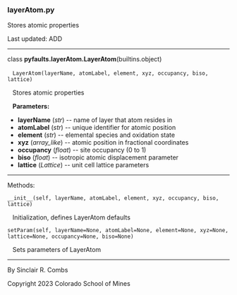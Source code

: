 ### layerAtom.py

Stores atomic properties

Last updated: ADD

---
class **pyfaults.layerAtom.LayerAtom**(builtins.object)

&nbsp;&nbsp; `LayerAtom(layerName, atomLabel, element, xyz, occupancy, biso, lattice)`

&nbsp;&nbsp; Stores atomic properties

&nbsp;&nbsp; **Parameters:**

* **layerName** (*str*) -- name of layer that atom resides in
* **atomLabel** (*str*) -- unique identifier for atomic position
* **element** (*str*) -- elemental species and oxidation state
* **xyz** (*array_like*) -- atomic position in fractional coordinates
* **occupancy** (*float*) -- site occupancy (0 to 1)
* **biso** (*float*) -- isotropic atomic displacement parameter
* **lattice** (*Lattice*) -- unit cell lattice parameters

---
Methods:

`__init__(self, layerName, atomLabel, element, xyz, occupancy, biso, lattice)`

&nbsp;&nbsp; Initialization, defines LayerAtom defaults

`setParam(self, layerName=None, atomLabel=None, element=None, xyz=None, lattice=None, occupancy=None, biso=None)`

&nbsp;&nbsp; Sets parameters of LayerAtom

---
By Sinclair R. Combs

Copyright 2023 Colorado School of Mines
